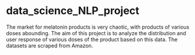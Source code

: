 # data_science_NLP_project
The market for melatonin products is very chaotic, with products of various doses abounding. The aim of this project is to analyze the distribution and user response of various doses of the 
product based on this data. The datasets are scraped from Amazon.
